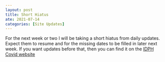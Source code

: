 ```yaml
---
layout: post
title: Short Hiatus
ate: 2021-07-14
categories: [Site Updates]
---
```


For the next week or two I will be taking a short hiatus from daily updates. Expect them to resume and for the missing dates to be filled in later next week. If you want updates before that, then you can find it on the [IDPH Covid website](https://www.dph.illinois.gov/covid19/covid19-statistics)
